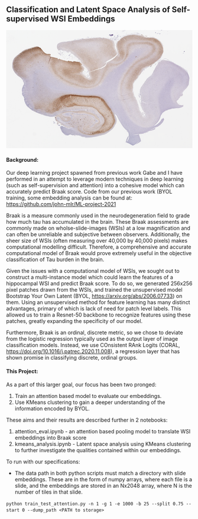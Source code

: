 ## Classification and Latent Space Analysis of Self-supervised WSI Embeddings
<p align="center">
  <img src="https://github.com/john-mlr/deep-learning-project-2021/blob/main/orig_at8_45505.png" />
</p>

#### Background:
Our deep learning project spawned from previous work Gabe and I have performed in an attempt to leverage modern techniques in deep learning (such as self-supervision and attention) into a cohesive model which can accurately predict Braak score. Code from our previous work (BYOL training, some embedding analysis can be found at: https://github.com/john-mlr/ML-project-2021

Braak is a measure commonly used in the neurodegeneration field to grade how much tau has accumulated in the brain. These Braak assessments are commonly made on wholse-slide-images (WSIs) at a low magnification and can often be unreliable and subjective between observers. Additionally, the sheer size of WSIs (often measuring over 40,000 by 40,000 pixels) makes computational modelling difficult. Therefore, a comprehensive and accurate computational model of Braak would prove extremely useful in the objective classification of Tau burden in the brain. 

Given the issues with a computational model of WSIs, we sought out to construct a multi-instance model which could learn the features of a hippocampal WSI and predict Braak score. To do so, we generated 256x256 pixel patches drawn from the WSIs, and trained the unsupervised model Bootstrap Your Own Latent (BYOL, https://arxiv.org/abs/2006.07733) on them. Using an unsupervised method for feature learning has many distinct advantages, primary of which is lack of need for patch level labels. This allowed us to train a Resnet-50 backbone to recognize features using these patches, greatly expanding the specificity of our model.

Furthermore, Braak is an ordinal, discrete metric, so we chose to deviate from the logistic regression typically used as the output layer of image classification models. Instead, we use COnsistent RAnk Logits (CORAL, https://doi.org/10.1016/j.patrec.2020.11.008), a regression layer that has shown promise in classifying discrete, ordinal groups. 

#### This Project:
As a part of this larger goal, our focus has been two pronged:

1. Train an attention based model to evaluate our embeddings.
2. Use KMeans clustering to gain a deeper understanding of the information encoded by BYOL.

These aims and their results are described further in 2 notebooks:

1. attention_eval.ipynb - an attention based pooling model to translate WSI embeddings into Braak score
2. kmeans_analysis.ipynb - Latent space analysis using KMeans clustering to further investigate the qualities contained within our embeddings.

To run with our specifications:
 - The data path in both python scripts must match a directory with slide embeddings. These are in the form of numpy arrays, where each file is a slide, and the embeddings are stored in an Nx2048 array, where N is the number of tiles in that slide.

``` python train_test_attention.py -n 1 -g 1 -e 1000 -b 25 --split 0.75 --start 0 --dump_path <PATH to storage> ```



